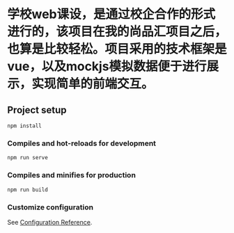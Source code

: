 # 学校web课设，是通过校企合作的形式进行的，该项目在我的尚品汇项目之后，也算是比较轻松。项目采用的技术框架是vue，以及mockjs模拟数据便于进行展示，实现简单的前端交互。

## Project setup
```
npm install
```

### Compiles and hot-reloads for development
```
npm run serve
```

### Compiles and minifies for production
```
npm run build
```

### Customize configuration
See [Configuration Reference](https://cli.vuejs.org/config/).
